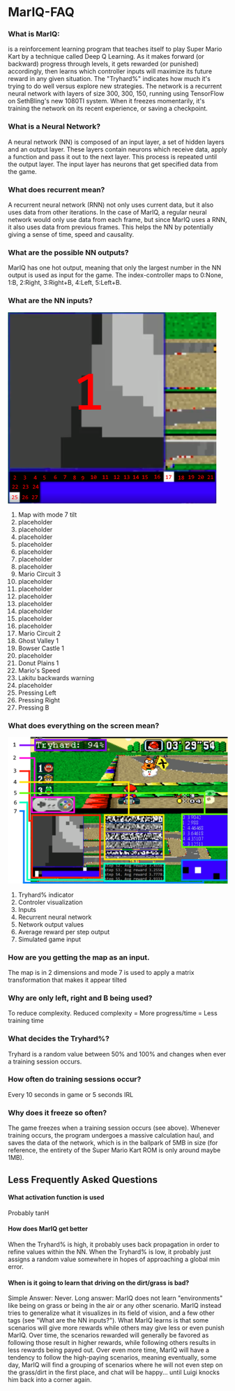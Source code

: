 # MarIQ-FAQ
### What is MarIQ:
is a reinforcement learning program that teaches itself to play Super Mario Kart by a technique called Deep Q Learning. As it makes forward (or backward) progress through levels, it gets rewarded (or punished) accordingly, then learns which controller inputs will maximize its future reward in any given situation. 
The "Tryhard%" indicates how much it's trying to do well versus explore new strategies. The network is a recurrent neural network with layers of size 300, 300, 150, running using TensorFlow on SethBling's new 1080TI system. When it freezes momentarily, it's training the network on its recent experience, or saving a checkpoint.

### What is a Neural Network?
A neural network (NN) is composed of an input layer, a set of hidden layers and an output layer. These layers contain neurons which receive data, apply a function and pass it out to the next layer. This process is repeated until the output layer. The input layer has neurons that get specified data from the game.

### What does recurrent mean?
A recurrent neural network (RNN) not only uses current data, but it also uses data from other iterations. In the case of MarIQ, a regular neural network would only use data from each frame, but since MarIQ uses a RNN, it also uses data from previous frames. This helps the NN by potentially giving a sense of time, speed and causality.

### What are the possible NN outputs?
MarIQ has one hot output, meaning that only the largest number in the NN output is used as input for the game. The index-controller maps to 0:None, 1:B, 2:Right, 3:Right+B, 4:Left, 5:Left+B.

### What are the NN inputs?
![Alt text](/images/inputs.png?raw=true)
1. Map with mode 7 tilt
2. placeholder
3. placeholder
4. placeholder
5. placeholder
6. placeholder
7. placeholder
8. placeholder
9. Mario Circuit 3
10. placeholder
11. placeholder
12. placeholder
13. placeholder
14. placeholder
15. placeholder
16. placeholder
17. Mario Circuit 2
18. Ghost Valley 1
19. Bowser Castle 1
20. placeholder
21. Donut Plains 1
22. Mario's Speed
23. Lakitu backwards warning
24. placeholder
25. Pressing Left
26. Pressing Right
27. Pressing B

### What does everything on the screen mean?
![Alt text](/images/uiindex.png?raw=true)
1. Tryhard% indicator
2. Controler visualization
3. Inputs
4. Recurrent neural network
5. Network output values
6. Average reward per step output
7. Simulated game input

### How are you getting the map as an input.
The map is in 2 dimensions and mode 7 is used to apply a matrix transformation that makes it appear tilted

### Why are only left, right and B being used?
To reduce complexity. Reduced complexity = More progress/time = Less training time

### What decides the Tryhard%?
Tryhard is a random value between 50% and 100% and changes when ever a training session occurs.

### How often do training sessions occur?
Every 10 seconds in game or 5 seconds IRL

### Why does it freeze so often?
The game freezes when a training session occurs (see above). Whenever training occurs, the program undergoes a massive calculation haul, and saves the data of the network, which is in the ballpark of 5MB in size (for reference, the entirety of the Super Mario Kart ROM is only around maybe 1MB).  

## Less Frequently Asked Questions
#### What activation function is used
Probably tanH

#### How does MarIQ get better
When the Tryhard% is high, it probably uses back propagation in order to refine values within the NN.
When the Tryhard% is low, it probably just assigns a random value somewhere in hopes of approaching a global min error.

#### When is it going to learn that driving on the dirt/grass is bad?
Simple Answer: Never. Long answer: MarIQ does not learn "environments" like being on grass or being in the air or any other scenario. MarIQ instead tries to generalize what it visualizes in its field of vision, and a few other tags (see "What are the NN inputs?"). What MarIQ learns is that some scenarios will give more rewards while others may give less or even punish MarIQ. Over time, the scenarios rewarded will generally be favored as following those result in higher rewards, while following others results in less rewards being payed out. Over even more time, MarIQ will have a tendency to follow the high-paying scenarios, meaning eventually, some day, MarIQ will find a grouping of scenarios where he will not even step on the grass/dirt in the first place, and chat will be happy... until Luigi knocks him back into a corner again.
